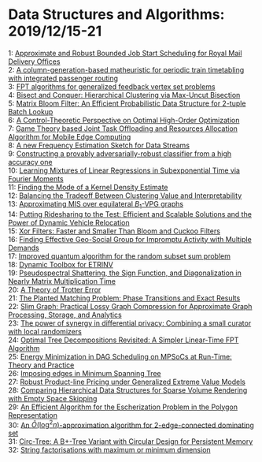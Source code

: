 # Data Structures and Algorithms: 2019/12/15-21  
1: [Approximate and Robust Bounded Job Start Scheduling for Royal Mail  Delivery Offices](https://doi.org/10.48550/arXiv.1912.06862)  
2: [A column-generation-based matheuristic for periodic train timetabling  with integrated passenger routing](https://doi.org/10.48550/arXiv.1912.06941)  
3: [FPT algorithms for generalized feedback vertex set problems](https://doi.org/10.48550/arXiv.1912.06966)  
4: [Bisect and Conquer: Hierarchical Clustering via Max-Uncut Bisection](https://doi.org/10.48550/arXiv.1912.06983)  
5: [Matrix Bloom Filter: An Efficient Probabilistic Data Structure for  2-tuple Batch Lookup](https://doi.org/10.48550/arXiv.1912.07153)  
6: [A Control-Theoretic Perspective on Optimal High-Order Optimization](https://doi.org/10.48550/arXiv.1912.07168)  
7: [Game Theory based Joint Task Offloading and Resources Allocation  Algorithm for Mobile Edge Computing](https://doi.org/10.48550/arXiv.1912.07599)  
8: [A new Frequency Estimation Sketch for Data Streams](https://doi.org/10.48550/arXiv.1912.07600)  
9: [Constructing a provably adversarially-robust classifier from a high  accuracy one](https://doi.org/10.48550/arXiv.1912.07561)  
10: [Learning Mixtures of Linear Regressions in Subexponential Time via  Fourier Moments](https://doi.org/10.48550/arXiv.1912.07629)  
11: [Finding the Mode of a Kernel Density Estimate](https://doi.org/10.48550/arXiv.1912.07673)  
12: [Balancing the Tradeoff Between Clustering Value and Interpretability](https://doi.org/10.48550/arXiv.1912.07820)  
13: [Approximating MIS over equilateral $B_1$-VPG graphs](https://doi.org/10.48550/arXiv.1912.07957)  
14: [Putting Ridesharing to the Test: Efficient and Scalable Solutions and  the Power of Dynamic Vehicle Relocation](https://doi.org/10.48550/arXiv.1912.08066)  
15: [Xor Filters: Faster and Smaller Than Bloom and Cuckoo Filters](https://doi.org/10.48550/arXiv.1912.08258)  
16: [Finding Effective Geo-Social Group for Impromptu Activity with Multiple  Demands](https://doi.org/10.48550/arXiv.1912.08322)  
17: [Improved quantum algorithm for the random subset sum problem](https://doi.org/10.48550/arXiv.1912.09264)  
18: [Dynamic Toolbox for ETRINV](https://doi.org/10.48550/arXiv.1912.08674)  
19: [Pseudospectral Shattering, the Sign Function, and Diagonalization in  Nearly Matrix Multiplication Time](https://doi.org/10.48550/arXiv.1912.08805)  
20: [A Theory of Trotter Error](https://doi.org/10.48550/arXiv.1912.08854)  
21: [The Planted Matching Problem: Phase Transitions and Exact Results](https://doi.org/10.48550/arXiv.1912.08880)  
22: [Slim Graph: Practical Lossy Graph Compression for Approximate Graph  Processing, Storage, and Analytics](https://doi.org/10.48550/arXiv.1912.08950)  
23: [The power of synergy in differential privacy: Combining a small curator  with local randomizers](https://doi.org/10.48550/arXiv.1912.08951)  
24: [Optimal Tree Decompositions Revisited: A Simpler Linear-Time FPT  Algorithm](https://doi.org/10.48550/arXiv.1912.09144)  
25: [Energy Minimization in DAG Scheduling on MPSoCs at Run-Time: Theory and  Practice](https://doi.org/10.48550/arXiv.1912.09170)  
26: [Imposing edges in Minimum Spanning Tree](https://doi.org/10.48550/arXiv.1912.09360)  
27: [Robust Product-line Pricing under Generalized Extreme Value Models](https://doi.org/10.48550/arXiv.1912.09552)  
28: [Comparing Hierarchical Data Structures for Sparse Volume Rendering with  Empty Space Skipping](https://doi.org/10.48550/arXiv.1912.09596)  
29: [An Efficient Algorithm for the Escherization Problem in the Polygon  Representation](https://doi.org/10.48550/arXiv.1912.09605)  
30: [An $\tilde{O}(\log^2 n)$-approximation algorithm for $2$-edge-connected  dominating set](https://doi.org/10.48550/arXiv.1912.09662)  
31: [Circ-Tree: A B+-Tree Variant with Circular Design for Persistent Memory](https://doi.org/10.48550/arXiv.1912.09783)  
32: [String factorisations with maximum or minimum dimension](https://doi.org/10.48550/arXiv.1912.10140)  